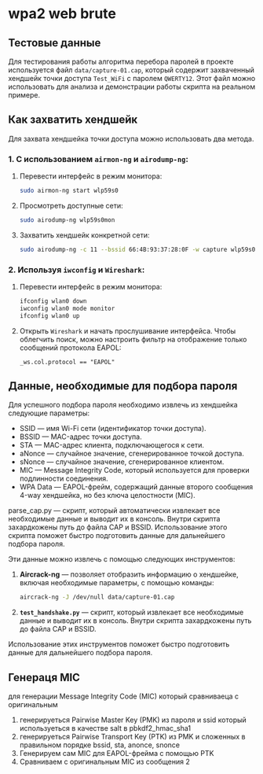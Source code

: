 # wpa2 web brute

## Тестовые данные 

Для тестирования работы алгоритма перебора паролей в проекте используется файл `data/capture-01.cap`, который содержит захваченный хендшейк точки доступа `Test_WiFi` с паролем `QWERTY12`. Этот файл можно использовать для анализа и демонстрации работы скрипта на реальном примере.

## Как захватить хендшейк

Для захвата хендшейка точки доступа можно использовать два метода.

### 1. С использованием `airmon-ng` и `airodump-ng`:
1. Перевести интерфейс в режим монитора:
   ```bash
   sudo airmon-ng start wlp59s0
   ```
2. Просмотреть доступные сети:
   ```bash
   sudo airodump-ng wlp59s0mon
   ```
3. Захватить хендшейк конкретной сети:
   ```bash
   sudo airodump-ng -c 11 --bssid 66:4B:93:37:28:0F -w capture wlp59s0mon
   ```

### 2. Используя `iwconfig` и `Wireshark`:
1. Перевести интерфейс в режим монитора:
   ```bash
   ifconfig wlan0 down
   iwconfig wlan0 mode monitor
   ifconfig wlan0 up
   ```
2. Открыть `Wireshark` и начать прослушивание интерфейса. Чтобы облегчить поиск, можно настроить фильтр на отображение только сообщений протокола EAPOL:
   ```
   _ws.col.protocol == "EAPOL"
   ```
## Данные, необходимые для подбора пароля

Для успешного подбора пароля необходимо извлечь из хендшейка следующие параметры:
- SSID — имя Wi-Fi сети (идентификатор точки доступа).
- BSSID — MAC-адрес точки доступа.
- STA — MAC-адрес клиента, подключающегося к сети.
- aNonce — случайное значение, сгенерированное точкой доступа.
- sNonce — случайное значение, сгенерированное клиентом.
- MIC — Message Integrity Code, который используется для проверки подлинности соединения.
- WPA Data — EAPOL-фрейм, содержащий данные второго сообщения 4-way хендшейка, но без ключа целостности (MIC).

parse_cap.py — скрипт, который автоматически извлекает все необходимые данные и выводит их в консоль. Внутри скрипта захардкожены путь до файла CAP и BSSID.
Использование этого скрипта поможет быстро подготовить данные для дальнейшего подбора пароля.

Эти данные можно извлечь с помощью следующих инструментов:  

1. **Aircrack-ng** — позволяет отобразить информацию о хендшейке, включая необходимые параметры, с помощью команды:  
   ```bash
   aircrack-ng -J /dev/null data/capture-01.cap
   ```
2. **`test_handshake.py`** — скрипт, который извлекает все необходимые данные и выводит их в консоль. Внутри скрипта захардкожены путь до файла CAP и BSSID.

Использование этих инструментов поможет быстро подготовить данные для дальнейшего подбора пароля. 

## Генераця MIC
для генерации Message Integrity Code (MIC) который сравниваеца с оригинальным 
1. генерируеться Pairwise Master Key (PMK) из пароля и ssid который используеться в качестве salt в pbkdf2_hmac_sha1
2. генерируеться Pairwise Transport Key (PTK) из PMK и сложенных в правильном порядке bssid, sta, anonce, snonce
3. Генерируем сам MIC для EAPOL-фрейма с помощью PTK
4. Сравниваем с оригинальным MIC из сообщения 2
